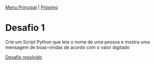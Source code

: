 [Menu Principal](/README.md/) | [Próximo](Desafio2.md)

# Desafio 1  

Crie um Script Python que leia o nome de uma pessoa e mostra uma mensagem de boas-vindas de acordo com o valor digitado

[Desafio resolvido](/Desafios/desafio001.py/)
